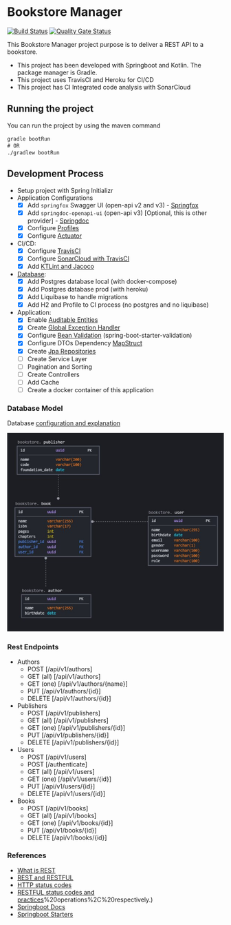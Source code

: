# Bookstore Manager
[![Build Status](https://travis-ci.com/jlimadev/bookstore-manager.svg?branch=master)](https://travis-ci.com/jlimadev/bookstore-manager)
[![Quality Gate Status](https://sonarcloud.io/api/project_badges/measure?project=jlimadev_bookstore-manager&metric=alert_status)](https://sonarcloud.io/dashboard?id=jlimadev_bookstore-manager)

This Bookstore Manager project purpose is to deliver a REST API to a bookstore.

- This project has been developed with Springboot and Kotlin. The package manager is Gradle.
- This project uses TravisCI and Heroku for CI/CD
- This project has CI Integrated code analysis with SonarCloud

## Running the project

You can run the project by using the maven command

```shell
gradle bootRun
# OR
./gradlew bootRun
```

## Development Process

- Setup project with Spring Initializr
- Application Configurations
  - [x] Add `springfox` Swagger UI (open-api v2 and v3) - [Springfox](docs/openapi/SpringfoxConfiguration.md)
  - [x] Add `springdoc-openapi-ui` (open-api v3) [Optional, this is other provider] - [Springdoc](docs/openapi/SpringdocConfiguration.md)
  - [x] Configure [Profiles](docs/ops/profiles.md)
  - [x] Configure [Actuator](docs/ops/actuator.md)
- CI/CD:
  - [x] Configure [TravisCI](docs/ops/continuous-integration-delivery.md)
  - [x] Configure [SonarCloud with TravisCI](docs/ops/quality.md)
  - [x] Add [KTLint and Jacoco](docs/ops/quality.md)
- [Database](docs/ops/database.md):
  - [x] Add Postgres database local (with docker-compose)
  - [x] Add Postgres database prod (with heroku)
  - [x] Add Liquibase to handle migrations
  - [x] Add H2 and Profile to CI process (no postgres and no liquibase)
- Application:
  - [x] Enable [Auditable Entities](docs/security/auditable-classes.md)
  - [x] Create [Global Exception Handler](docs/code/global-exception-handler.md)
  - [x] Configure [Bean Validation](docs/code/bean-validation.md) (spring-boot-starter-validation)
  - [x] Configure DTOs Dependency [MapStruct](docs/code/DTO.md) 
  - [x] Create [Jpa Repositories](docs/code/spring-data-jpa.md)
  - [ ] Create Service Layer
  - [ ] Pagination and Sorting
  - [ ] Create Controllers
  - [ ] Add Cache
  - [ ] Create a docker container of this application

### Database Model

Database [configuration and explanation](docs/ops/database.md)

<p align="center"> <img src="docs/assets/db-model.jpg" width=590 alt="database"></p>

### Rest Endpoints

- Authors
    - POST [/api/v1/authors]
    - GET (all) [/api/v1/authors]
    - GET (one) [/api/v1/authors/{name}]
    - PUT [/api/v1/authors/{id}]
    - DELETE [/api/v1/authors/{id}]
- Publishers
    - POST [/api/v1/publishers]
    - GET (all) [/api/v1/publishers]
    - GET (one) [/api/v1/publishers/{id}]
    - PUT [/api/v1/publishers/{id}]
    - DELETE [/api/v1/publishers/{id}]
- Users
    - POST [/api/v1/users]
    - POST [/authenticate]
    - GET (all) [/api/v1/users]
    - GET (one) [/api/v1/users/{id}]
    - PUT [/api/v1/users/{id}]
    - DELETE [/api/v1/users/{id}]
- Books
    - POST [/api/v1/books]
    - GET (all) [/api/v1/books]
    - GET (one) [/api/v1/books/{id}]
    - PUT [/api/v1/books/{id}]
    - DELETE [/api/v1/books/{id}]

### References

- [What is REST](https://www.codecademy.com/articles/what-is-rest)
- [REST and RESTFUL](https://becode.com.br/o-que-e-api-rest-e-restful/)
- [HTTP status codes](https://restfulapi.net/http-status-codes/)
- [RESTFUL status codes and practices](https://www.restapitutorial.com/lessons/httpmethods.html#:~:text=The%20primary%20or%20most%2Dcommonly,or%20CRUD)%20operations%2C%20respectively.)
- [Springboot Docs](https://docs.spring.io/spring-boot/docs/current/reference/html/index.html)
- [Springboot Starters](https://docs.spring.io/spring-boot/docs/current/reference/htmlsingle/#using.build-systems.starters)